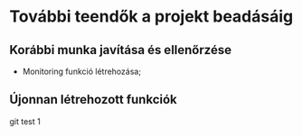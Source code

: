 # További teendők a projekt beadásáig

## Korábbi munka javítása és ellenőrzése
- Monitoring funkció létrehozása;

## Újonnan létrehozott funkciók

git test 1